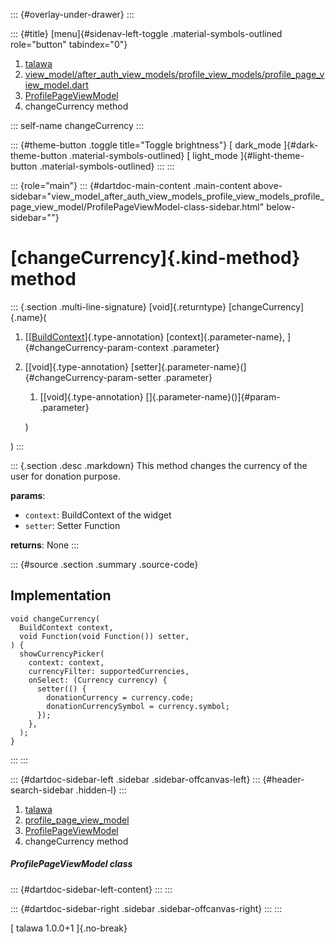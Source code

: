 ::: {#overlay-under-drawer}
:::

::: {#title}
[menu]{#sidenav-left-toggle .material-symbols-outlined role="button"
tabindex="0"}

1.  [talawa](../../index.html)
2.  [view_model/after_auth_view_models/profile_view_models/profile_page_view_model.dart](../../view_model_after_auth_view_models_profile_view_models_profile_page_view_model/)
3.  [ProfilePageViewModel](../../view_model_after_auth_view_models_profile_view_models_profile_page_view_model/ProfilePageViewModel-class.html)
4.  changeCurrency method

::: self-name
changeCurrency
:::

::: {#theme-button .toggle title="Toggle brightness"}
[ dark_mode ]{#dark-theme-button .material-symbols-outlined} [
light_mode ]{#light-theme-button .material-symbols-outlined}
:::
:::

::: {role="main"}
::: {#dartdoc-main-content .main-content above-sidebar="view_model_after_auth_view_models_profile_view_models_profile_page_view_model/ProfilePageViewModel-class-sidebar.html" below-sidebar=""}
<div>

# [changeCurrency]{.kind-method} method

</div>

::: {.section .multi-line-signature}
[void]{.returntype} [changeCurrency]{.name}(

1.  [[[BuildContext](https://api.flutter.dev/flutter/widgets/BuildContext-class.html)]{.type-annotation}
    [context]{.parameter-name}, ]{#changeCurrency-param-context
    .parameter}
2.  [[void]{.type-annotation}
    [setter]{.parameter-name}(]{#changeCurrency-param-setter .parameter}
    1.  [[void]{.type-annotation} []{.parameter-name}()]{#param-
        .parameter}

    )

)
:::

::: {.section .desc .markdown}
This method changes the currency of the user for donation purpose.

**params**:

-   `context`: BuildContext of the widget
-   `setter`: Setter Function

**returns**: None
:::

::: {#source .section .summary .source-code}
## Implementation

``` language-dart
void changeCurrency(
  BuildContext context,
  void Function(void Function()) setter,
) {
  showCurrencyPicker(
    context: context,
    currencyFilter: supportedCurrencies,
    onSelect: (Currency currency) {
      setter(() {
        donationCurrency = currency.code;
        donationCurrencySymbol = currency.symbol;
      });
    },
  );
}
```
:::
:::

::: {#dartdoc-sidebar-left .sidebar .sidebar-offcanvas-left}
::: {#header-search-sidebar .hidden-l}
:::

1.  [talawa](../../index.html)
2.  [profile_page_view_model](../../view_model_after_auth_view_models_profile_view_models_profile_page_view_model/)
3.  [ProfilePageViewModel](../../view_model_after_auth_view_models_profile_view_models_profile_page_view_model/ProfilePageViewModel-class.html)
4.  changeCurrency method

##### ProfilePageViewModel class

::: {#dartdoc-sidebar-left-content}
:::
:::

::: {#dartdoc-sidebar-right .sidebar .sidebar-offcanvas-right}
:::
:::

[ talawa 1.0.0+1 ]{.no-break}
